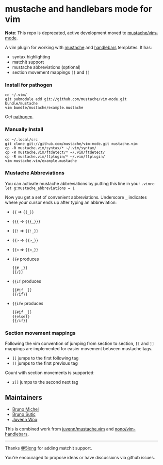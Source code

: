 mustache and handlebars mode for vim
====================================

**Note**: This repo is deprecated, active development moved to
[mustache/vim-mode](http://github.com/mustache/vim-mode).

A vim plugin for working with [mustache][mustache] and
[handlebars][handlebars] templates. It has:

 - syntax highlighting
 - matchit support
 - mustache abbreviations (optional)
 - section movement mappings `[[` and `]]`


### Install for pathogen

    cd ~/.vim/
    git submodule add git://github.com/mustache/vim-mode.git bundle/mustache
    vim bundle/mustache/example.mustache

Get [pathogen][pathogen].

### Manually Install

    cd ~/.local/src
    git clone git://github.com/mustache/vim-mode.git mustache.vim
    cp -R mustache.vim/syntax/* ~/.vim/syntax/
    cp -R mustache.vim/ftdetect/* ~/.vim/ftdetect/
    cp -R mustache.vim/ftplugin/* ~/.vim/ftplugin/
    vim mustache.vim/example.mustache

### Mustache Abbreviations

You can activate mustache abbreviations by putting this line in your `.vimrc`:
`let g:mustache_abbreviations = 1`

Now you get a set of convenient abbreviations. Underscore `_` indicates where
your cursor ends up after typing an abbreviation:
 - `{{` => `{{_}}`
 - `{{{` => `{{{_}}}`
 - `{{!` => `{{!_}}`
 - `{{>` => `{{>_}}`
 - `{{<` => `{{<_}}`
 - `{{#` produces

   ```
   {{# _}}
   {{/}}
   ```
 - `{{if` produces

   ```
   {{#if _}}
   {{/if}}
   ```
 - `{{ife` produces

   ```
   {{#if _}}
   {{else}}
   {{/if}}
   ```

### Section movement mappings

Following the vim convention of jumping from section to section, `[[` and `]]`
mappings are implemented for easier movement between mustache tags.

 - `]]` jumps to the first following tag
 - `[[` jumps to the first previous tag

Count with section movements is supported:

 - `2]]` jumps to the second next tag

## Maintainers

* [Bruno Michel](http://github.com/nono)
* [Bruno Sutic](http://github.com/bruno-)
* [Juvenn Woo](http://github.com/juvenn)

This is combined work from
[juvenn/mustache.vim](http://github.com/juvenn/mustache.vim) and
[nono/vim-handlebars](http://github.com/nono/vim-handlebars).

----

Thanks [@5long](http://github.com/5long) for adding matchit support.

You're encouraged to propose ideas or have discussions via github
issues.

[mustache]: http://mustache.github.io
[handlebars]: http://handlebarsjs.com
[pathogen]: https://github.com/tpope/vim-pathogen

